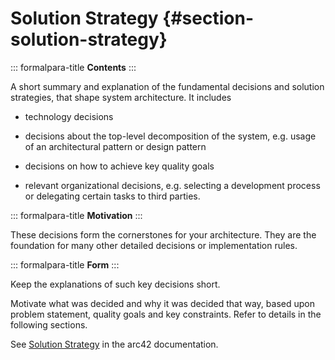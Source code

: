 # Solution Strategy {#section-solution-strategy}

::: formalpara-title
**Contents**
:::

A short summary and explanation of the fundamental decisions and
solution strategies, that shape system architecture. It includes

-   technology decisions

-   decisions about the top-level decomposition of the system, e.g.
    usage of an architectural pattern or design pattern

-   decisions on how to achieve key quality goals

-   relevant organizational decisions, e.g. selecting a development
    process or delegating certain tasks to third parties.

::: formalpara-title
**Motivation**
:::

These decisions form the cornerstones for your architecture. They are
the foundation for many other detailed decisions or implementation
rules.

::: formalpara-title
**Form**
:::

Keep the explanations of such key decisions short.

Motivate what was decided and why it was decided that way, based upon
problem statement, quality goals and key constraints. Refer to details
in the following sections.

See [Solution Strategy](https://docs.arc42.org/section-4/) in the arc42
documentation.